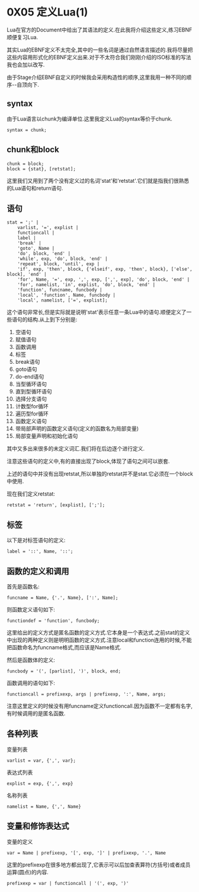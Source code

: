 # 0X05 定义Lua(1)

Lua在官方的Document中给出了其语法的定义.在此我将介绍这些定义,练习EBNF顺便复习Lua.

其实Lua的EBNF定义不太完全,其中的一些名词是通过自然语言描述的.我将尽量把这些内容用形式化的EBNF定义出来.对于不太符合我们刚刚介绍的ISO标准的写法我也会加以改写.

由于Stage介绍EBNF自定义的时候我会采用构造性的顺序,这里我用一种不同的顺序--自顶向下.

## syntax

由于Lua语言以chunk为编译单位.这里我定义Lua的syntax等价于chunk.

```EBNF
syntax = chunk;
```

## chunk和block

```EBNF
chunk = block;
block = {stat}, [retstat];
```

这里我们又用到了两个没有定义过的名词'stat'和'retstat'.它们就是指我们很熟悉的Lua语句和return语句.

## 语句

```EBNF
stat = ';' |
    varlist, '=', explist |
    functioncall |
    label |
    'break' |
    'goto', Name |
    'do', block, 'end' |
    'while', exp, 'do', block, 'end' |
    'repeat', block, 'until', exp |
    'if', exp, 'then', block, {'elseif', exp, 'then', block}, ['else', block], 'end' |
    'for', Name, '=', exp, ',', exp, [',', exp], 'do', block, 'end' |
    'for', namelist, 'in', explist, 'do', block, 'end' |
    'function', funcname, funcbody |
    'local', 'function', Name, funcbody |
    'local', namelist, ['=', explist];
```

这个语句非常长,但是实际就是说明'stat'表示任意一条Lua中的语句.顺便定义了一些语句的结构.从上到下分别是:

1. 空语句
1. 赋值语句
1. 函数调用
1. 标签
1. break语句
1. goto语句
1. do-end语句
1. 当型循环语句
1. 直到型循环语句
1. 选择分支语句
1. 计数型for循环
1. 遍历型for循环
1. 函数定义语句
1. 带局部声明的函数定义语句(定义的函数名为局部变量)
1. 局部变量声明和初始化语句

其中又多出来很多的未定义词汇.我们将在后边逐个进行定义.

注意这些语句的定义中,有的直接出现了block,体现了语句之间可以嵌套.

上述的语句中并没有出现retstat,所以单独的retstat并不是stat.它必须在一个block中使用.

现在我们定义retstat:

```EBNF
retstat = 'return', [explist], [';'];
```

## 标签

以下是对标签语句的定义:

```EBNF
label = '::', Name, '::';
```

## 函数的定义和调用

首先是函数名:

```EBNF
funcname = Name, {'.', Name}, [':', Name];
```

则函数定义语句如下:

```EBNF
functiondef = 'function', funcbody;
```

这里给出的定义方式是匿名函数的定义方式.它本身是一个表达式.之前stat的定义中出现的两种定义则是明明函数的定义方式.注意local和function连用的时候,不能把函数命名为funcname格式,而应该是Name格式.

然后是函数体的定义:

```EBNF
funcbody = '(', [parlist], ')', block, end;
```

函数调用的语句如下:

```EBNF
functioncall = prefixexp, args | prefixexp, ':', Name, args;
```

注意这里定义的时候没有用funcname定义functioncall.因为函数不一定都有名字,有时候调用的是匿名函数.

## 各种列表

变量列表

```EBNF
varlist = var, {',', var};
```

表达式列表

```EBNF
explist = exp, {',', exp}
```

名称列表

```EBNF
namelist = Name, {',', Name}
```

## 变量和修饰表达式

变量的定义

```EBNF
var = Name | prefixexp, '[', exp, ']' | prefixexp, '.', Name
```

这里的prefixexp在很多地方都出现了,它表示可以后加查表算符(方括号)或者成员运算(圆点)的内容.

```EBNF
prefixexp = var | functioncall | '(', exp, ')'
```
